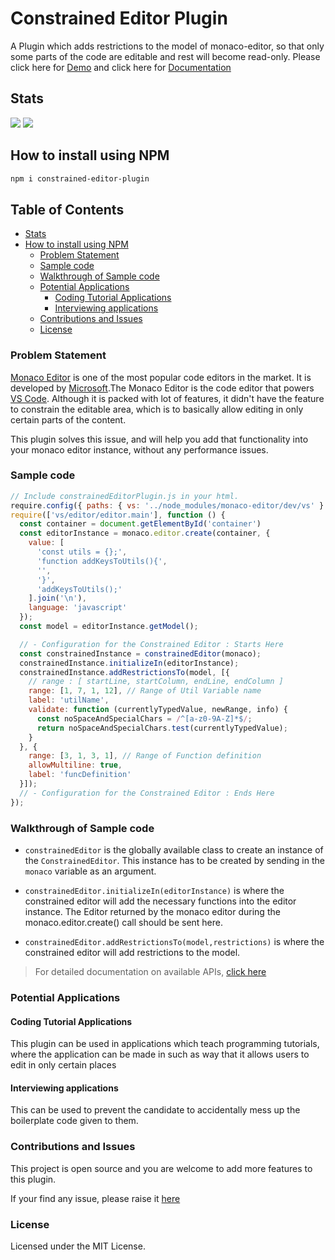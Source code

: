 # Constrained Editor Plugin <!-- omit in toc -->

A Plugin which adds restrictions to the model of monaco-editor, so that only some parts of the code are editable and rest will become read-only. Please click here for [Demo](https://constrained-editor-plugin.vercel.app/playground) and click here for [Documentation](https://constrained-editor-plugin.vercel.app/)

## Stats

<img href="https://github.com/Pranomvignesh/constrained-editor-plugin/issues" src="https://img.shields.io/github/issues/Pranomvignesh/constrained-editor-plugin?style=for-the-badge"/>


<img href="https://github.com/Pranomvignesh/constrained-editor-plugin/stargazers" src="https://img.shields.io/github/stars/Pranomvignesh/constrained-editor-plugin?style=for-the-badge">

## How to install using NPM

```bash
npm i constrained-editor-plugin
```


## Table of Contents <!-- omit in toc -->

- [Stats](#stats)
- [How to install using NPM](#how-to-install-using-npm)
  - [Problem Statement](#problem-statement)
  - [Sample code](#sample-code)
  - [Walkthrough of Sample code](#walkthrough-of-sample-code)
  - [Potential Applications](#potential-applications)
    - [Coding Tutorial Applications](#coding-tutorial-applications)
    - [Interviewing applications](#interviewing-applications)
  - [Contributions and Issues](#contributions-and-issues)
  - [License](#license)


### Problem Statement

[Monaco Editor](https://microsoft.github.io/monaco-editor/) is one of the most popular code editors in the market. It is developed by [Microsoft](https://www.microsoft.com/en-in).The Monaco Editor is the code editor that powers [VS Code](https://github.com/Microsoft/vscode). Although it is packed with lot of features, it didn't have the feature to constrain the editable area, which is to basically allow editing in only certain parts of the content.

This plugin solves this issue, and will help you add that functionality into your monaco editor instance, without any performance issues.

### Sample code

```javascript
// Include constrainedEditorPlugin.js in your html.
require.config({ paths: { vs: '../node_modules/monaco-editor/dev/vs' } });
require(['vs/editor/editor.main'], function () {
  const container = document.getElementById('container')
  const editorInstance = monaco.editor.create(container, {
    value: [
      'const utils = {};',
      'function addKeysToUtils(){',
      '',
      '}',
      'addKeysToUtils();'
    ].join('\n'),
    language: 'javascript'
  });
  const model = editorInstance.getModel();

  // - Configuration for the Constrained Editor : Starts Here
  const constrainedInstance = constrainedEditor(monaco);
  constrainedInstance.initializeIn(editorInstance);
  constrainedInstance.addRestrictionsTo(model, [{
    // range : [ startLine, startColumn, endLine, endColumn ]
    range: [1, 7, 1, 12], // Range of Util Variable name
    label: 'utilName',
    validate: function (currentlyTypedValue, newRange, info) {
      const noSpaceAndSpecialChars = /^[a-z0-9A-Z]*$/;
      return noSpaceAndSpecialChars.test(currentlyTypedValue);
    }
  }, {
    range: [3, 1, 3, 1], // Range of Function definition
    allowMultiline: true,
    label: 'funcDefinition'
  }]);
  // - Configuration for the Constrained Editor : Ends Here
});
```

### Walkthrough of Sample code

- `constrainedEditor` is the globally available class to create an instance of the `ConstrainedEditor`. This instance has to be created by sending in the `monaco` variable as an argument.

- `constrainedEditor.initializeIn(editorInstance)` is where the constrained editor will add the necessary functions into the editor instance. The Editor returned by the monaco editor during the monaco.editor.create() call should be sent here.
  
- `constrainedEditor.addRestrictionsTo(model,restrictions)` is where the constrained editor will add restrictions to the model. 

> For detailed documentation on available APIs, [click here](http://www.github.com/Pranomvignesh)

### Potential Applications

#### Coding Tutorial Applications

This plugin can be used in applications which teach programming tutorials, where the application can be made in such as way that it allows users to edit in only certain places

#### Interviewing applications

This can be used to prevent the candidate to accidentally mess up the boilerplate code given to them.


### Contributions and Issues 

This project is open source and you are welcome to add more features to this plugin.

If your find any issue, please raise it [here](https://github.com/Pranomvignesh/constrained-editor-plugin/issues)

### License
Licensed under the MIT License.
